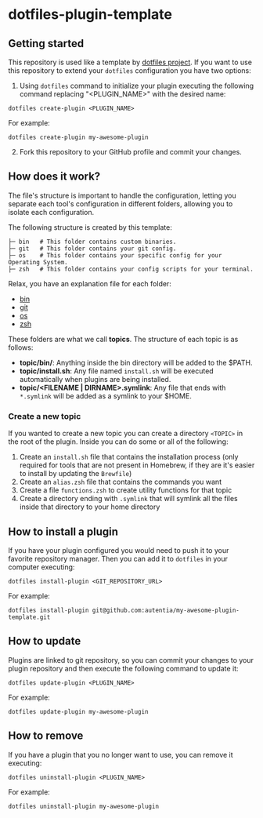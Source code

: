 # dotfiles-plugin-template

## Getting started

This repository is used like a template by [dotfiles project](https://github.com/autentia/dotfiles). If you want to use this repository to extend your ```dotfiles``` configuration you have two options:

1. Using ```dotfiles``` command to initialize your plugin executing the following command replacing "<PLUGIN_NAME>" with the desired name:

```shell
dotfiles create-plugin <PLUGIN_NAME>
```

For example:

```shell
dotfiles create-plugin my-awesome-plugin
```


2. Fork this repository to your GitHub profile and commit your changes.

## How does it work?

The file's structure is important to handle the configuration, letting you separate each tool's configuration in different folders, allowing you to isolate each configuration.

The following structure is created by this template:

```shell
├─ bin   # This folder contains custom binaries. 
├─ git   # This folder contains your git config.
├─ os    # This folder contains your specific config for your Operating System.
├─ zsh   # This folder contains your config scripts for your terminal.
```

Relax, you have an explanation file for each folder:

- [bin](bin/README.md)
- [git](git/README.md)
- [os](os/README.md)
- [zsh](zsh/README.md)

These folders are what we call **topics**. The structure of each topic is as follows:

- **topic/bin/**: Anything inside the bin directory will be added to the $PATH.
- **topic/install.sh**: Any file named `install.sh` will be executed automatically when plugins are being installed.
- **topic/\<FILENAME | DIRNAME>.symlink**: Any file that ends with `*.symlink` will be added as a symlink to your $HOME.

### Create a new topic

If you wanted to create a new topic you can create a directory `<TOPIC>` in the root of the plugin. Inside you can do some or all of the following:

1. Create an `install.sh` file that contains the installation process (only required for tools that are not present in Homebrew, if they are it's easier to install by updating the `Brewfile`)
2. Create an `alias.zsh` file that contains the commands you want
3. Create a file `functions.zsh` to create utility functions for that topic
4. Create a directory ending with `.symlink` that will symlink all the files inside that directory to your home directory

## How to install a plugin

If you have your plugin configured you would need to push it to your favorite repository manager. Then you can add it to ```dotfiles``` in your computer executing:

```shell
dotfiles install-plugin <GIT_REPOSITORY_URL>
```

For example:

```shell
dotfiles install-plugin git@github.com:autentia/my-awesome-plugin-template.git
```

## How to update

Plugins are linked to git repository, so you can commit your changes to your plugin repository and then execute the following command to update it:

```shell
dotfiles update-plugin <PLUGIN_NAME>
```

For example:

```shell
dotfiles update-plugin my-awesome-plugin
```

## How to remove

If you have a plugin that you no longer want to use, you can remove it executing:

```shell
dotfiles uninstall-plugin <PLUGIN_NAME>
```

For example:

```shell
dotfiles uninstall-plugin my-awesome-plugin
```
